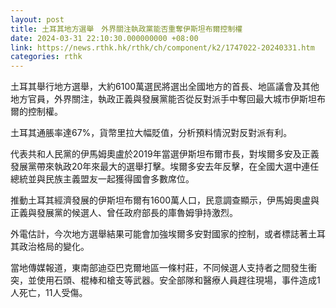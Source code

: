 ```yaml
---
layout: post
title: 土耳其地方選舉　外界關注執政黨能否重奪伊斯坦布爾控制權
date: 2024-03-31 22:10:30.000000000 +08:00
link: https://news.rthk.hk/rthk/ch/component/k2/1747022-20240331.htm
categories: rthk
---
```


土耳其舉行地方選舉，大約6100萬選民將選出全國地方的首長、地區議會及其他地方官員，外界關注，執政正義與發展黨能否從反對派手中奪回最大城市伊斯坦布爾的控制權。

土耳其通脹率達67%，貨幣里拉大幅貶值，分析預料情況對反對派有利。

代表共和人民黨的伊馬姆奧盧於2019年當選伊斯坦布爾市長，對埃爾多安及正義發展黨帶來執政20年來最大的選舉打擊。埃爾多安去年反擊，在全國大選中連任總統並與民族主義盟友一起獲得國會多數席位。

推動土耳其經濟發展的伊斯坦布爾有1600萬人口，民意調查顯示，伊馬姆奧盧與正義與發展黨的候選人、曾任政府部長的庫魯姆爭持激烈。

外電估計，今次地方選舉結果可能會加強埃爾多安對國家的控制，或者標誌著土耳其政治格局的變化。 

當地傳媒報道，東南部迪亞巴克爾地區一條村莊，不同候選人支持者之間發生衝突，並使用石頭、棍棒和槍支等武器。安全部隊和醫療人員趕往現場，事件造成1人死亡，11人受傷。
